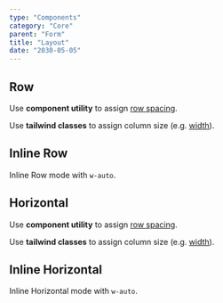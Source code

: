 ```yaml
---
type: "Components"
category: "Core"
parent: "Form"
title: "Layout"
date: "2030-05-05"
---
```


## Row

Use **component utility** to assign [row spacing](/components/core/row/content#space).

Use **tailwind classes** to assign column size (e.g. [width](https://tailwindcss.com/docs/width)).

<demo>
  <demovanilla src="vanilla/components/core/form/mode-row">
  </demovanilla>
</demo>

## Inline Row

Inline Row mode with `w-auto`.

<demo>
  <demovanilla src="vanilla/components/core/form/mode-inline-row">
  </demovanilla>
</demo>

## Horizontal

Use **component utility** to assign [row spacing](/components/core/row/content#space).

Use **tailwind classes** to assign column size (e.g. [width](https://tailwindcss.com/docs/width)).

<demo>
  <demovanilla src="vanilla/components/core/form/mode-horizontal">
  </demovanilla>
</demo>

## Inline Horizontal

Inline Horizontal mode with `w-auto`.

<demo>
  <demovanilla src="vanilla/components/core/form/mode-inline-horizontal">
  </demovanilla>
</demo>
